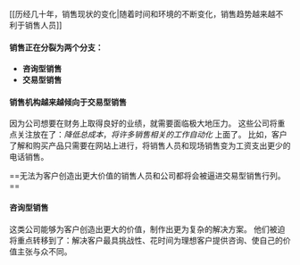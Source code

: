 [[历经几十年，销售现状的变化|随着时间和环境的不断变化，销售趋势越来越不利于销售人员]]

#### 销售正在分裂为两个分支：
- **咨询型销售**
- **交易型销售**


#### 销售机构越来越倾向于交易型销售
因为公司想要在财务上取得良好的业绩，就需要面临极大地压力。
这些公司将重点关注放在了：*降低总成本*，*将许多销售相关的工作自动化* 上面了。
比如，客户了解和购买产品只需要在网站上进行，将销售人员和现场销售变为工资支出更少的电话销售。

==无法为客户创造出更大价值的销售人员和公司都将会被逼进交易型销售行列。==


#### 咨询型销售
这类公司能够为客户创造出更大的价值，制作出更为复杂的解决方案。
他们被迫将重点转移到了：解决客户最具挑战性、花时间为理想客户提供咨询、使自己的价值主张与众不同。
